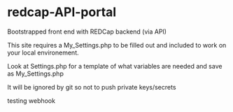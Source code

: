 # redcap-API-portal
Bootstrapped front end with REDCap backend (via API)

This site requires a My_Settings.php to be filled out and included to work on your local environement.

Look at Settings.php for a template of what variables are needed and save as My_Settings.php

It will be ignored by git so not to push private keys/secrets
 
testing webhook
